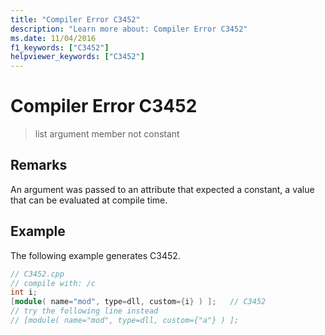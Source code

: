 ```yaml
---
title: "Compiler Error C3452"
description: "Learn more about: Compiler Error C3452"
ms.date: 11/04/2016
f1_keywords: ["C3452"]
helpviewer_keywords: ["C3452"]
---
```

# Compiler Error C3452

> list argument member not constant

## Remarks

An argument was passed to an attribute that expected a constant, a value that can be evaluated at compile time.

## Example

The following example generates C3452.

```cpp
// C3452.cpp
// compile with: /c
int i;
[module( name="mod", type=dll, custom={i} ) ];   // C3452
// try the following line instead
// [module( name="mod", type=dll, custom={"a"} ) ];
```
